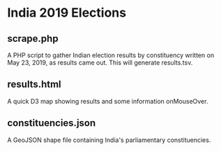 # India 2019 Elections

## scrape.php
A PHP script to gather Indian election results by constituency written on May 23, 2019, as results came out. This will generate results.tsv.

## results.html
A quick D3 map showing results and some information onMouseOver.

## constituencies.json
A GeoJSON shape file containing India's parliamentary constituencies.
